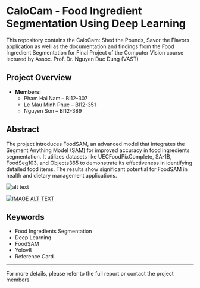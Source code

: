 # CaloCam - Food Ingredient Segmentation Using Deep Learning

This repository contains the CaloCam: Shed the Pounds, Savor the Flavors application as well as the documentation and findings from the Food Ingredient Segmentation for Final Project of the Computer Vision course lectured by Assoc. Prof. Dr. Nguyen Duc Dung (VAST)

## Project Overview

- **Members:**
  - Pham Hai Nam – BI12-307
  - Le Mau Minh Phuc – BI12-351
  - Nguyen Son – BI12-389

## Abstract

The project introduces FoodSAM, an advanced model that integrates the Segment Anything Model (SAM) for improved accuracy in food ingredients segmentation. It utilizes datasets like UECFoodPixComplete, SA-1B, FoodSeg103, and Objects365 to demonstrate its effectiveness in identifying detailed food items. The results show significant potential for FoodSAM in health and dietary management applications.

![alt text](https://imgur.com/a/8clVR0z "CaloCam")

[![IMAGE ALT TEXT](http://img.youtube.com/vi/DjZkI3gvv_4/0.jpg)](http://www.youtube.com/watch?v=DjZkI3gvv_4 "CaloCam_Video")

## Keywords

- Food Ingredients Segmentation
- Deep Learning
- FoodSAM
- Yolov8
- Reference Card

---
For more details, please refer to the full report or contact the project members.
